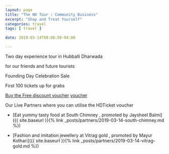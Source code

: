 ```yaml
---
layout: page
title: "The HD Tour : Community Business"
excerpt: "Shop and Treat Yourself"
categories: travel
tags: [ travel ]

date: 2019-03-14T08:08:50-04:00

---
```



Two day experience tour in Hubballi Dharwada

for our friends and future tourists


Founding Day Celebration Sale

First 100 tickets up for grabs

[Buy the Free discount voucher](https://ti.to/the-hd-tour/march-weekends/with/hg6jgd-thhu) [voucher](https://ti.to/the-hd-tour/march-weekends/with/hg6jgd-thhu)


Our Live Partners where you can utilise the HDTicket voucher

* [Eat yummy tasty food at South Chimney , promoted by Jaysheel Balmi]({{ site.baseurl }}{% link _posts/partners/2019-03-14-south-chimney.md %})

* [Fashion and imitation jewellery at Vitrag gold , promoted by Mayur Kothari]({{ site.baseurl }}{% link _posts/partners/2019-03-14-vitrag-gold.md %})


<!--
Buy products and get Discounts at our local community business

* [Buy delicious Chocolates from A & A Chocolates , promoted by Anand Kustagi](aachocolates.in)

* [Eat yummy tasty food at South Chimney , promoted by Jaysheel Balmi](slabs.tech)

* [Take ride's around the city in cycles from Deepak Cycles , promoted by Sanket Shah](slabs.tech)

* [Wear colorful clothes from Kothari & Bros shop, promoted by Bharat Kothari](slabs.tech)

* [Flaunt beautiful hand-crafted jewellery TheSilver_Culture , promoted by Chandni Kothari](slabs.tech)

* [Witness Cashew sorting industry, promoted by Ashish Bohara](slabs.tech)

* [Partake healthy nutritious drinks, promoted by Gagandeep Hosmani](slabs.tech)

* [Fashion and imitation jewellery at Vitrag gold , promoted by Mayur Kothari](slabs.tech)
-->

